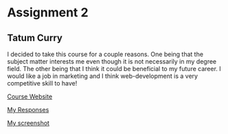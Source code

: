 # Assignment 2
## Tatum Curry

I decided to take this course for a couple reasons. One being that the subject matter interests me even though it is not necessarily in my degree field. The other being that I think it could be beneficial to my future career. I would like a job in marketing and I think web-development is a very competitive skill to have!

[Course Website](https://intro-web-dev.media-ed-online.com/)

[My Responses](./responses.txt)

[My screenshot](./images/Screenshot.png)
